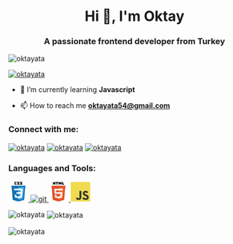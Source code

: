<h1 align="center">Hi 👋, I'm Oktay</h1>
<h3 align="center">A passionate frontend developer from Turkey</h3>

<p align="left"> <img src="https://komarev.com/ghpvc/?username=oktayata&label=Profile%20views&color=0e75b6&style=flat" alt="oktayata" /> </p>

<p align="left"> <a href="https://github.com/ryo-ma/github-profile-trophy"><img src="https://github-profile-trophy.vercel.app/?username=oktayata" alt="oktayata" /></a> </p>

- 🌱 I’m currently learning **Javascript**

- 📫 How to reach me **oktayata54@gmail.com**

<h3 align="left">Connect with me:</h3>
<p align="left">
<a href="https://codepen.io/oktayata" target="blank"><img align="center" src="https://raw.githubusercontent.com/rahuldkjain/github-profile-readme-generator/master/src/images/icons/Social/codepen.svg" alt="oktayata" height="30" width="40" /></a>
<a href="https://linkedin.com/in/oktayata" target="blank"><img align="center" src="https://raw.githubusercontent.com/rahuldkjain/github-profile-readme-generator/master/src/images/icons/Social/linked-in-alt.svg" alt="oktayata" height="30" width="40" /></a>
<a href="https://codesandbox.com/oktayata" target="blank"><img align="center" src="https://raw.githubusercontent.com/rahuldkjain/github-profile-readme-generator/master/src/images/icons/Social/codesandbox.svg" alt="oktayata" height="30" width="40" /></a>
</p>

<h3 align="left">Languages and Tools:</h3>
<p align="left"> <a href="https://www.w3schools.com/css/" target="_blank" rel="noreferrer"> <img src="https://raw.githubusercontent.com/devicons/devicon/master/icons/css3/css3-original-wordmark.svg" alt="css3" width="40" height="40"/> </a> <a href="https://git-scm.com/" target="_blank" rel="noreferrer"> <img src="https://www.vectorlogo.zone/logos/git-scm/git-scm-icon.svg" alt="git" width="40" height="40"/> </a> <a href="https://www.w3.org/html/" target="_blank" rel="noreferrer"> <img src="https://raw.githubusercontent.com/devicons/devicon/master/icons/html5/html5-original-wordmark.svg" alt="html5" width="40" height="40"/> </a> <a href="https://developer.mozilla.org/en-US/docs/Web/JavaScript" target="_blank" rel="noreferrer"> <img src="https://raw.githubusercontent.com/devicons/devicon/master/icons/javascript/javascript-original.svg" alt="javascript" width="40" height="40"/> </a> </p>

<p><img align="left" src="https://github-readme-stats.vercel.app/api/top-langs?username=oktayata&show_icons=true&locale=en&layout=compact" alt="oktayata" /></p>

<p>&nbsp;<img align="center" src="https://github-readme-stats.vercel.app/api?username=oktayata&show_icons=true&locale=en" alt="oktayata" /></p>

<p><img align="center" src="https://github-readme-streak-stats.herokuapp.com/?user=oktayata&" alt="oktayata" /></p>
